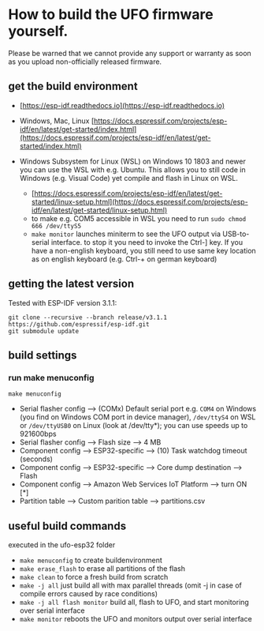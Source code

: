 # How to build the UFO firmware yourself. 
Please be warned that we cannot provide any support or warranty as soon as you upload non-officially released firmware.

## get the build environment
* [https://esp-idf.readthedocs.io](https://esp-idf.readthedocs.io)

* Windows, Mac, Linux [https://docs.espressif.com/projects/esp-idf/en/latest/get-started/index.html](https://docs.espressif.com/projects/esp-idf/en/latest/get-started/index.html)

* Windows Subsystem for Linux (WSL)
on Windows 10 1803 and newer you can use the WSL with e.g. Ubuntu. This allows you to still code in Windows (e.g. Visual Code) yet compile and flash in Linux on WSL.
    * [https://docs.espressif.com/projects/esp-idf/en/latest/get-started/linux-setup.html](https://docs.espressif.com/projects/esp-idf/en/latest/get-started/linux-setup.html)
    * to make e.g. COM5 accessible in WSL you need to run ```sudo chmod 666 /dev/ttyS5```
    * ```make monitor``` launches miniterm to see the UFO output via USB-to-serial interface. to stop it you need to invoke the Ctrl-] key. If you have a non-english keyboard, you still need to use same key location as on english keyboard (e.g. Ctrl-+ on german keyboard)

## getting the latest version
Tested with ESP-IDF version 3.1.1:
```
git clone --recursive --branch release/v3.1.1 https://github.com/espressif/esp-idf.git
git submodule update 
```

## build settings
### run make menuconfig
```
make menuconfig
``` 

* Serial flasher config --> (COMx) Default serial port e.g. `COM4` on Windows (you find on Windows COM port in device manager), `/dev/ttyS4` on WSL or `/dev/ttyUSB0` on Linux (look at /dev/tty*); you can use speeds up to 921600bps
* Serial flasher config --> Flash size --> 4 MB
* Component config --> ESP32-specific --> (10) Task watchdog timeout (seconds)
* Component config --> ESP32-specific --> Core dump destination --> Flash
* Component config --> Amazon Web Services IoT Platform --> turn ON [*]
* Partition table --> Custom parition table --> partitions.csv


## useful build commands
executed in the ufo-esp32 folder
* ``make menuconfig`` to create buildenvironment
* ``make erase_flash`` to erase all partitions of the flash
* ``make clean`` to force a fresh build from scratch
* ``make -j all`` just build all with max parallel threads (omit -j in case of compile errors caused by race conditions)
* ``make -j all flash monitor`` build all, flash to UFO, and start monitoring over serial interface
* ``make monitor`` reboots the UFO and monitors output over serial interface

